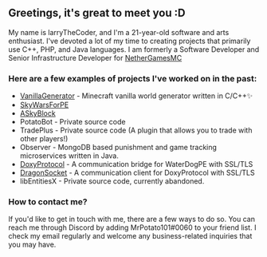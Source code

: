 ## Greetings, it's great to meet you :D
My name is larryTheCoder, and I'm a 21-year-old software and arts enthusiast. I've devoted a lot of my time to creating projects that primarily use C++, PHP, and Java languages. I am formerly a Software Developer and Senior Infrastructure Developer for [NetherGamesMC](https://www.github.com/NetherGamesMC)

### Here are a few examples of projects I've worked on in the past:
* [VanillaGenerator](https://github.com/NetherGamesMC/ext-vanillagenerator) - Minecraft vanilla world generator written in C/C++✨
* [SkyWarsForPE](https://github.com/larryTheCoder/SkyWarsForPE)
* [ASkyBlock](https://github.com/larryTheCoder/ASkyBlock)
* PotatoBot - Private source code
* TradePlus - Private source code (A plugin that allows you to trade with other players!)
* Observer - MongoDB based punishment and game tracking microservices written in Java.
* [DoxyProtocol](https://github.com/larryTheCoder/DoxyProtocol) - A communication bridge for WaterDogPE with SSL/TLS
* [DragonSocket](https://github.com/larryTheCoder/DragonSocket) - A communication client for DoxyProtocol with SSL/TLS
* libEntitiesX - Private source code, currently abandoned.

### How to contact me?
If you'd like to get in touch with me, there are a few ways to do so. You can reach me through Discord by adding MrPotato101#0060 to your friend list. I check my email regularly and welcome any business-related inquiries that you may have.

<!--
Well like you know, this is an internet, everyone knows who you really are, so it is quite useless to have this thing removed so let them see it themselves lol.

As you might know, I am larryTheCoder, He/him, 17 years old dude who works on **Minecraft Pocket Edition plugins** mostly.
I am mostly active in Java programming rather than PHP, so I am used with Java programming, concurrency, and
mostly multi-threaded alike operations. 

I am still a student and will always be, I am also experienced in developing an Arduino project for my school, and it got
on the 3rd place in the competition! Currently I am working on ASkyBlock and PotatoBot, _my discord bot code that is written in
java_.

_Also I learn how to code by myself._

-->

<!--
**larryTheCoder/larryTheCoder** is a ✨ _special_ ✨ repository because its `README.md` (this file) appears on your GitHub profile.

Here are some ideas to get you started:

- 🔭 I’m currently working on ...
- 🌱 I’m currently learning ...
- 👯 I’m looking to collaborate on ...
- 🤔 I’m looking for help with ...
- 💬 Ask me about ...
- 📫 How to reach me: ...
- 😄 Pronouns: ...
- ⚡ Fun fact: ...
-->
